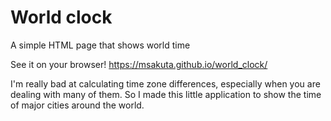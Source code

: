 # World clock

A simple HTML page that shows world time

See it on your browser! https://msakuta.github.io/world_clock/

I'm really bad at calculating time zone differences, especially when you are dealing with many of them.
So I made this little application to show the time of major cities around the world.
